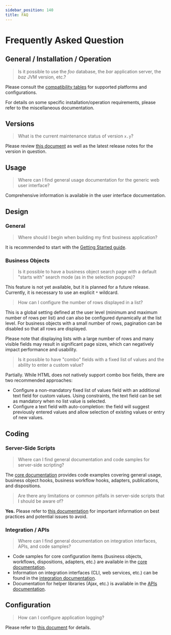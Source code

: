 ```yaml
---
sidebar_position: 140
title: FAQ
---
```


Frequently Asked Question
=========================

General / Installation / Operation
----------------------------------

> Is it possible to use the _foo_ database, the _bar_ application server, the _baz_ JVM version, etc.?

Please consult the [compatibility tables](/docs/compatibility) for supported platforms and configurations.

For details on some specific installation/operation requirements, please refer to the miscellaneous documentation.

Versions
--------

> What is the current maintenance status of version `x.y`?

Please review [this document](/versions/versioning.md) as well as the latest release notes for the version in question.

Usage
-----

> Where can I find general usage documentation for the generic web user interface?

Comprehensive information is available in the user interface documentation.

Design
------

### General

> Where should I begin when building my first business application?

It is recommended to start with the [Getting Started guide](/tutorial/welcome.md).

### Business Objects

> Is it possible to have a business object search page with a default "starts with" search mode (as in the selection popups)?

This feature is not yet available, but it is planned for a future release. Currently, it is necessary to use an explicit `*` wildcard.

> How can I configure the number of rows displayed in a list?

This is a global setting defined at the user level (minimum and maximum number of rows per list) and can also be configured dynamically at the list level. For business objects with a small number of rows, pagination can be disabled so that all rows are displayed.

Please note that displaying lists with a large number of rows and many visible fields may result in significant page sizes, which can negatively impact performance and usability.

> Is it possible to have "combo" fields with a fixed list of values and the ability to enter a custom value?

Partially. While HTML does not natively support combo box fields, there are two recommended approaches:

* Configure a non-mandatory fixed list of values field with an additional text field for custom values. Using constraints, the text field can be set as mandatory when no list value is selected.
* Configure a text field with auto-completion: the field will suggest previously entered values and allow selection of existing values or entry of new values.

<!-- 
### Business workflows
-->

Coding
------

### Server-Side Scripts

> Where can I find general documentation and code samples for server-side scripting?

The [core documentation](/category/core) provides code examples covering general usage, business object hooks, business workflow hooks, adapters, publications, and dispositions.

> Are there any limitations or common pitfalls in server-side scripts that I should be aware of?

**Yes.** Please refer to [this documentation](/docs/core/basic-code-examples) for important information on best practices and potential issues to avoid.

### Integration / APIs

> Where can I find general documentation on integration interfaces, APIs, and code samples?

* Code samples for core configuration items (business objects, workflows, dispositions, adapters, etc.) are available in the [core documentation](/category/core).
* Information on integration interfaces (CLI, web services, etc.) can be found in the [integration documentation](/category/integration).
* Documentation for helper libraries (Ajax, etc.) is available in the [APIs documentation](/category/librairies).

Configuration
-------------

> How can I configure application logging?

Please refer to [this document](/docs/misc/logging.md) for details.
